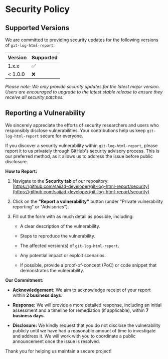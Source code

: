 # Security Policy

## Supported Versions

We are committed to providing security updates for the following versions of `git-log-html-report`:

| Version | Supported |
| ----- | ----- |
| 1.x.x | :white_check_mark: |
| < 1.0.0 | :x: |

*Please note: We only provide security updates for the latest major version. Users are encouraged to upgrade to the latest stable release to ensure they receive all security patches.*

## Reporting a Vulnerability

We sincerely appreciate the efforts of security researchers and users who responsibly disclose vulnerabilities. Your contributions help us keep `git-log-html-report` secure for everyone.

If you discover a security vulnerability within `git-log-html-report`, please report it to us privately through GitHub's security advisory process. This is our preferred method, as it allows us to address the issue before public disclosure.

**How to Report:**

1. Navigate to the **Security tab** of our repository:
   [https://github.com/sajjad-developer/git-log-html-report/security](https://github.com/sajjad-developer/git-log-html-report/security)

2. Click on the **"Report a vulnerability"** button (under "Private vulnerability reporting" or "Advisories").

3. Fill out the form with as much detail as possible, including:

   * A clear description of the vulnerability.

   * Steps to reproduce the vulnerability.

   * The affected version(s) of `git-log-html-report`.

   * Any potential impact or exploit scenarios.

   * If possible, provide a proof-of-concept (PoC) or code snippet that demonstrates the vulnerability.

**Our Commitment:**

* **Acknowledgement:** We aim to acknowledge receipt of your report within **2 business days**.

* **Response:** We will provide a more detailed response, including an initial assessment and a timeline for remediation (if applicable), within **7 business days**.

* **Disclosure:** We kindly request that you do not disclose the vulnerability publicly until we have had a reasonable amount of time to investigate and address it. We will work with you to coordinate a public announcement once the issue is resolved.

Thank you for helping us maintain a secure project!
